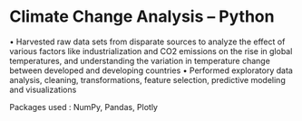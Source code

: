 # Climate Change Analysis – Python
• Harvested raw data sets from disparate sources to analyze the effect of various factors like industrialization and CO2 emissions on the rise in global temperatures, and understanding the variation in temperature change between developed and developing countries
• Performed exploratory data analysis, cleaning, transformations, feature selection, predictive modeling and visualizations

Packages used : NumPy, Pandas, Plotly

